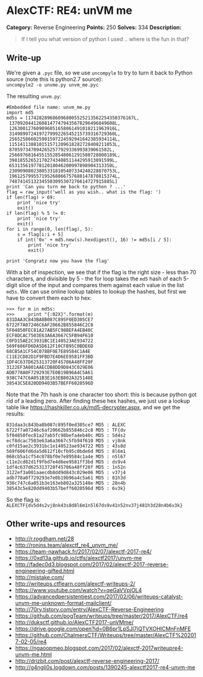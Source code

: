 # AlexCTF: RE4: unVM me

**Category:** Reverse Engineering
**Points:** 250
**Solves:** 334
**Description:**

> If I tell you what version of python I used .. where is the fun in that?

## Write-up

We're given a `.pyc` file, so we use `uncompyle` to try to turn it back to Python source (note this is python2.7 source):  
`uncompyle2 -o unvme.py unvm_me.pyc`

The resulting `unvm.py`:  

	#Embedded file name: unvm_me.py
	import md5
	md5s = [174282896860968005525213562254350376167L,
	 137092044126081477479435678296496849608L,
	 126300127609096051658061491018211963916L,
	 314989972419727999226545215739316729360L,
	 256525866025901597224592941642385934114L,
	 115141138810151571209618282728408211053L,
	 8705973470942652577929336993839061582L,
	 256697681645515528548061291580728800189L,
	 39818552652170274340851144295913091599L,
	 65313561977812018046200997898904313350L,
	 230909080238053318105407334248228870753L,
	 196125799557195268866757688147870815374L,
	 74874145132345503095307276614727915885L]
	print 'Can you turn me back to python ? ...'
	flag = raw_input('well as you wish.. what is the flag: ')
	if len(flag) > 69:
		print 'nice try'
		exit()
	if len(flag) % 5 != 0:
		print 'nice try'
		exit()
	for i in range(0, len(flag), 5):
		s = flag[i:i + 5]
		if int('0x' + md5.new(s).hexdigest(), 16) != md5s[i / 5]:
			print 'nice try'
			exit()

	print 'Congratz now you have the flag'

With a bit of inspection, we see that if the flag is the right size - less than 70 characters, and divisible by 5 - the for loop takes the `md5` hash of each 5-digit slice of the input and compares them against each value in the list `md5s`. We can use online lookup tables to lookup the hashes, but first we have to convert them each to hex:  

	>>> for m in md5s:
	>>>		print "{:02X}".format(m)
	831DAA3C843BA8B087C895F0ED305CE7
	6722F7A07246C6AF20662B855846C2C8
	5F04850FEC81A27AB5FC98BEFA4EB40C
	ECF8DCAC7503E63A6A3667C5FB94F610
	C0FD15AE2C3931BC1E140523AE934722
	569F606FD6DA5D612F10CFB95C0BDE6D
	68CB5A1CF54C078BF0E7E89584C1A4E
	C11E2CD82D1F9FBD7E4D6EE9581FF3BD
	1DF4C637D625313720F45706A48FF20F
	3122EF3A001AAECDB8DD9D843C029E06
	ADB778A0F729293E7E0B19B96A4C5A61
	938C747C6A051B3E163EB802A325148E
	38543C5E820DD9403B57BEFF6020596D

Note that the 7th hash is one character too short: this is because python got rid of a leading zero. After finding these hex hashes, we just use a lookup table like https://hashkiller.co.uk/md5-decrypter.aspx, and we get the results:  

	831daa3c843ba8b087c895f0ed305ce7 MD5 : ALEXC
	6722f7a07246c6af20662b855846c2c8 MD5 : TF{dv
	5f04850fec81a27ab5fc98befa4eb40c MD5 : 5d4s2
	ecf8dcac7503e63a6a3667c5fb94f610 MD5 : vj8nk
	c0fd15ae2c3931bc1e140523ae934722 MD5 : 43s8d
	569f606fd6da5d612f10cfb95c0bde6d MD5 : 8l6m1
	068cb5a1cf54c078bf0e7e89584c1a4e MD5 : n5l67
	c11e2cd82d1f9fbd7e4d6ee9581ff3bd MD5 : ds9v4
	1df4c637d625313720f45706a48ff20f MD5 : 1n52n
	3122ef3a001aaecdb8dd9d843c029e06 MD5 : v37j4
	adb778a0f729293e7e0b19b96a4c5a61 MD5 : 81h3d
	938c747c6a051b3e163eb802a325148e MD5 : 28n4b
	38543c5e820dd9403b57beff6020596d MD5 : 6v3k}

So the flag is:  
`ALEXCTF{dv5d4s2vj8nk43s8d8l6m1n5l67ds9v41n52nv37j481h3d28n4b6v3k}`

## Other write-ups and resources

 * http://r.rogdham.net/28
 * http://ronins.team/alexctf_re4_unvm_me/
 * https://team-nawhack.fr/2017/02/07/alexctf-2017-re4/
 * https://0xd13a.github.io/ctfs/alexctf2017/unvm-me
 * http://fadec0d3.blogspot.com/2017/02/alexctf-2017-reverse-engineering-gifted.html
 * http://mistake.com/
 * http://writeups.ctflearn.com/alexctf-writeups-2/
 * https://www.youtube.com/watch?v=qeGaVVpjOL4
 * https://advancedpersistentjest.com/2017/02/06/writeups-catalyst-unvm-me-unknown-format-mailclient/
 * http://70ry.tistory.com/entry/AlexCTF-Reverse-Engineering
 * https://github.com/pogTeam/writeups/tree/master/2017/AlexCTF/re4
 * http://duksctf.github.io/AlexCTF2017-unVMme/
 * https://drive.google.com/open?id=0B6pr1LpSJl7iQTVXOHlCMnFnMFE
 * https://github.com/ChalmersCTF/Writeups/tree/master/AlexCTF%202017-02-05/re4
 * https://ngaoopmeo.blogspot.com/2017/02/alexctf-2017writeupre4-unvm-me.html
 * http://drizbit.com/post/alexctf-reverse-engineering-2017/
 * http://g4ngli0s.logdown.com/posts/1390245-alexctf2017-re4-unvm-me
